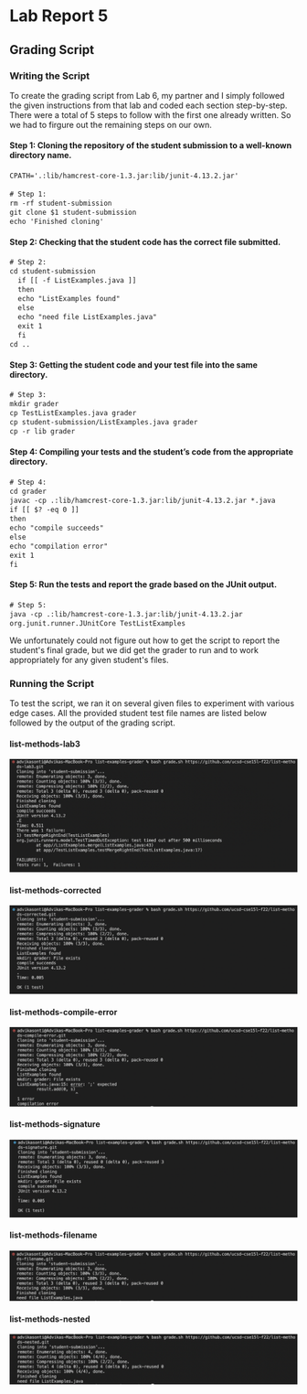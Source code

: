# Lab Report 5

## Grading Script

### Writing the Script

To create the grading script from Lab 6, my partner and I simply followed the given instructions from that lab and coded each section step-by-step. 
There were a total of 5 steps to follow with the first one already written. So we had to firgure out the remaining steps on our own.

#### Step 1: Cloning the repository of the student submission to a well-known directory name.
```
CPATH='.:lib/hamcrest-core-1.3.jar:lib/junit-4.13.2.jar'

# Step 1:
rm -rf student-submission
git clone $1 student-submission
echo 'Finished cloning'
```
#### Step 2: Checking that the student code has the correct file submitted.
```
# Step 2:
cd student-submission
  if [[ -f ListExamples.java ]]
  then
  echo "ListExamples found"
  else 
  echo "need file ListExamples.java"
  exit 1
  fi
cd ..
```
#### Step 3: Getting the student code and your test file into the same directory.
```
# Step 3:
mkdir grader
cp TestListExamples.java grader
cp student-submission/ListExamples.java grader
cp -r lib grader
```
#### Step 4: Compiling your tests and the student’s code from the appropriate directory.
```
# Step 4:
cd grader
javac -cp .:lib/hamcrest-core-1.3.jar:lib/junit-4.13.2.jar *.java
if [[ $? -eq 0 ]]
then 
echo "compile succeeds"
else 
echo "compilation error"
exit 1
fi
```
#### Step 5: Run the tests and report the grade based on the JUnit output.
```
# Step 5: 
java -cp .:lib/hamcrest-core-1.3.jar:lib/junit-4.13.2.jar org.junit.runner.JUnitCore TestListExamples
```
We unfortunately could not figure out how to get the script to report the student's final grade, but we did get the grader to run and to work appropriately for any given student's files.

### Running the Script

To test the script, we ran it on several given files to experiment with various edge cases. All the provided student test file names are listed below followed by the output of the grading script.

#### list-methods-lab3
![Grade1.png](https://raw.githubusercontent.com/advikasonti/cse15l-lab-reports/main/Grade1.png)

#### list-methods-corrected
![Grade2.png](https://raw.githubusercontent.com/advikasonti/cse15l-lab-reports/main/Grade2.png)

#### list-methods-compile-error
![Grade3.png](https://raw.githubusercontent.com/advikasonti/cse15l-lab-reports/main/Grade3.png)

#### list-methods-signature
![Grade4.png](https://raw.githubusercontent.com/advikasonti/cse15l-lab-reports/main/Grade4.png)

#### list-methods-filename
![Grade5.png](https://raw.githubusercontent.com/advikasonti/cse15l-lab-reports/main/Grade5.png)

#### list-methods-nested
![Grade6.png](https://raw.githubusercontent.com/advikasonti/cse15l-lab-reports/main/Grade6.png)






